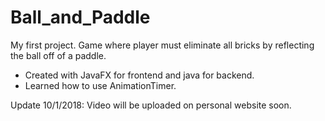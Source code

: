 # Ball_and_Paddle
My first project.
Game where player must eliminate all bricks by reflecting the ball off of a paddle. 

- Created with JavaFX for frontend and java for backend. 
- Learned how to use AnimationTimer. 

Update 10/1/2018: Video will be uploaded on personal website soon. 

